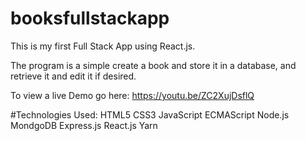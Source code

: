 # booksfullstackapp

This is my first Full Stack App using React.js.

The program is a simple create a book and store it in a database, and retrieve it and edit it if desired.

To view a live Demo go here: https://youtu.be/ZC2XujDsflQ

#Technologies Used:
HTML5
CSS3
JavaScript
ECMAScript
Node.js
MondgoDB
Express.js
React.js
Yarn

